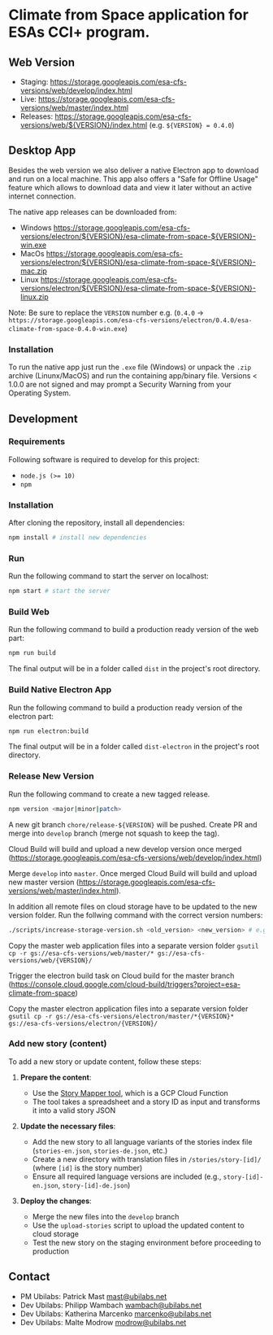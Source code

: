 # Climate from Space application for ESAs CCI+ program.

## Web Version

- Staging: https://storage.googleapis.com/esa-cfs-versions/web/develop/index.html
- Live: https://storage.googleapis.com/esa-cfs-versions/web/master/index.html
- Releases: https://storage.googleapis.com/esa-cfs-versions/web/${VERSION}/index.html (e.g. `${VERSION} = 0.4.0`)

## Desktop App

Besides the web version we also deliver a native Electron app to download and run on a local machine. This app also offers a "Safe for Offline Usage" feature which allows to download data and view it later without an active internet connection.

The native app releases can be downloaded from:

- Windows https://storage.googleapis.com/esa-cfs-versions/electron/${VERSION}/esa-climate-from-space-${VERSION}-win.exe
- MacOs https://storage.googleapis.com/esa-cfs-versions/electron/${VERSION}/esa-climate-from-space-${VERSION}-mac.zip
- Linux https://storage.googleapis.com/esa-cfs-versions/electron/${VERSION}/esa-climate-from-space-${VERSION}-linux.zip

Note: Be sure to replace the `VERSION` number e.g. (`0.4.0` -> `https://storage.googleapis.com/esa-cfs-versions/electron/0.4.0/esa-climate-from-space-0.4.0-win.exe`)

### Installation

To run the native app just run the `.exe` file (Windows) or unpack the `.zip` archive (Linunx/MacOS) and run the containing app/binary file. Versions < 1.0.0 are not signed and may prompt a Security Warning from your Operating System.

## Development

### Requirements

Following software is required to develop for this project:

- `node.js (>= 10)`
- `npm`

### Installation

After cloning the repository, install all dependencies:

```sh
npm install # install new dependencies
```

### Run

Run the following command to start the server on localhost:

```sh
npm start # start the server
```

### Build Web

Run the following command to build a production ready version of the web part:

```sh
npm run build
```

The final output will be in a folder called `dist` in the project's root directory.

### Build Native Electron App

Run the following command to build a production ready version of the electron part:

```sh
npm run electron:build
```

The final output will be in a folder called `dist-electron` in the project's root directory.

### Release New Version

Run the following command to create a new tagged release.

```sh
npm version <major|minor|patch>
```

A new git branch `chore/release-${VERSION}` will be pushed. Create PR and merge into `develop` branch (merge not squash to keep the tag).

Cloud Build will build and upload a new develop version once merged (https://storage.googleapis.com/esa-cfs-versions/web/develop/index.html)

Merge `develop` into `master`. Once merged Cloud Build will build and upload new master version (https://storage.googleapis.com/esa-cfs-versions/web/master/index.html).

In addition all remote files on cloud storage have to be updated to the new version folder. Run the follwing command with the correct version numbers:

```sh
./scripts/increase-storage-version.sh <old_version> <new_version> # e.g. increase-storage-version 0.9.3 1.0.0
```

Copy the master web application files into a separate version folder
`gsutil cp -r gs://esa-cfs-versions/web/master/* gs://esa-cfs-versions/web/{VERSION}/`

Trigger the electron build task on Cloud build for the master branch (https://console.cloud.google.com/cloud-build/triggers?project=esa-climate-from-space)

Copy the master electron application files into a separate version folder
`gsutil cp -r gs://esa-cfs-versions/electron/master/*{VERSION}* gs://esa-cfs-versions/electron/{VERSION}/`

### Add new story (content)

To add a new story or update content, follow these steps:

1. **Prepare the content**:
   - Use the [Story Mapper tool](https://github.com/ubilabs/esa-climate-story-mapper), which is a GCP Cloud Function
   - The tool takes a spreadsheet and a story ID as input and transforms it into a valid story JSON

2. **Update the necessary files**:
   - Add the new story to all language variants of the stories index file (`stories-en.json`, `stories-de.json`, etc.)
   - Create a new directory with translation files in `/stories/story-[id]/` (where `[id]` is the story number)
   - Ensure all required language versions are included (e.g., `story-[id]-en.json`, `story-[id]-de.json`)

3. **Deploy the changes**:
   - Merge the new files into the `develop` branch
   - Use the `upload-stories` script to upload the updated content to cloud storage
   - Test the new story on the staging environment before proceeding to production

## Contact

- PM Ubilabs: Patrick Mast <mast@ubilabs.net>
- Dev Ubilabs: Philipp Wambach <wambach@ubilabs.net>
- Dev Ubilabs: Katherina Marcenko <marcenko@ubilabs.net>
- Dev Ubilabs: Malte Modrow <modrow@ubilabs.net>

